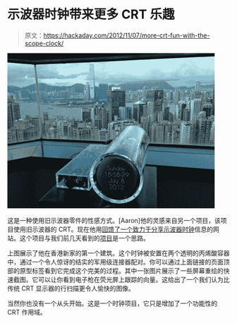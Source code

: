 # 示波器时钟带来更多 CRT 乐趣

> 原文：<https://hackaday.com/2012/11/07/more-crt-fun-with-the-scope-clock/>

![](img/7924082629348283341adfe1e38a4742.png "oscilloscope-vector-clock")

这是一种使用旧示波器零件的性感方式。[Aaron]他的灵感来自另一个项目，该项目使用旧示波器的 CRT。现在他用[回馈了一个致力于分享示波器时钟](http://oscilloclock.com/)信息的网站。这个项目与我们前几天看到的[项目](http://hackaday.com/2012/11/05/custom-circuit-drives-a-small-round-crt-display/)是一个思路。

上图展示了他在香港新家的第一个建筑。这个时钟被安置在两个透明的丙烯酸容器中，通过一个令人惊讶的结实的军用级连接器配对。你可以通过上面链接的页面顶部的原型标签看到它完成这个完美的过程。其中一张图片展示了一些屏幕重绘的快速截图。它可以让你看到电子枪在荧光屏上跟踪的向量。这给出了一个我们认为比传统 CRT 显示器的行扫描更令人愉快的图像。

当然你也没有一个从头开始。这是一个时钟项目，它只是增加了一个功能性的 CRT 作用域。